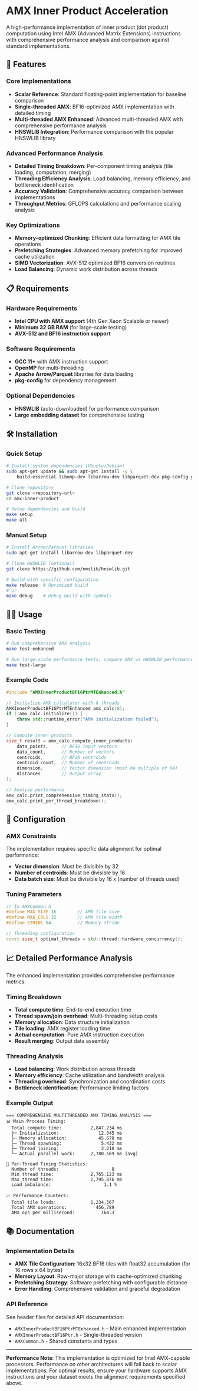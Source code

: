 # AMX Inner Product Acceleration

A high-performance implementation of inner product (dot product) computation using Intel AMX (Advanced Matrix Extensions) instructions with comprehensive performance analysis and comparison against standard implementations.

## 🚀 Features

### Core Implementations
- **Scalar Reference**: Standard floating-point implementation for baseline comparison
- **Single-threaded AMX**: BF16-optimized AMX implementation with detailed timing
- **Multi-threaded AMX Enhanced**: Advanced multi-threaded AMX with comprehensive performance analysis
- **HNSWLIB Integration**: Performance comparison with the popular HNSWLIB library

### Advanced Performance Analysis
- **Detailed Timing Breakdown**: Per-component timing analysis (tile loading, computation, merging)
- **Threading Efficiency Analysis**: Load balancing, memory efficiency, and bottleneck identification
- **Accuracy Validation**: Comprehensive accuracy comparison between implementations
- **Throughput Metrics**: GFLOPS calculations and performance scaling analysis

### Key Optimizations
- **Memory-optimized Chunking**: Efficient data formatting for AMX tile operations
- **Prefetching Strategies**: Advanced memory prefetching for improved cache utilization
- **SIMD Vectorization**: AVX-512 optimized BF16 conversion routines
- **Load Balancing**: Dynamic work distribution across threads

## 📋 Requirements

### Hardware Requirements
- **Intel CPU with AMX support** (4th Gen Xeon Scalable or newer)
- **Minimum 32 GB RAM** (for large-scale testing)
- **AVX-512 and BF16 instruction support**

### Software Requirements
- **GCC 11+** with AMX instruction support
- **OpenMP** for multi-threading
- **Apache Arrow/Parquet** libraries for data loading
- **pkg-config** for dependency management

### Optional Dependencies
- **HNSWLIB** (auto-downloaded) for performance comparison
- **Large embedding dataset** for comprehensive testing

## 🛠️ Installation

### Quick Setup
```bash
# Install system dependencies (Ubuntu/Debian)
sudo apt-get update && sudo apt-get install -y \
    build-essential libomp-dev libarrow-dev libparquet-dev pkg-config git

# Clone repository
git clone <repository-url>
cd amx-inner-product

# Setup dependencies and build
make setup
make all
```

### Manual Setup
```bash
# Install Arrow/Parquet libraries
sudo apt-get install libarrow-dev libparquet-dev

# Clone HNSWLIB (optional)
git clone https://github.com/nmslib/hnswlib.git

# Build with specific configuration
make release  # Optimized build
# or
make debug    # Debug build with symbols
```

## 🏃‍♂️ Usage

### Basic Testing
```bash
# Run comprehensive AMX analysis
make test-enhanced

# Run large-scale performance tests, compare AMX vs HNSWLIB performance
make test-large
```

### Example Code
```cpp
#include "AMXInnerProductBF16PtrMTEnhanced.h"

// Initialize AMX calculator with 8 threads
AMXInnerProductBF16PtrMTEnhanced amx_calc(8);
if (!amx_calc.initialize()) {
    throw std::runtime_error("AMX initialization failed");
}

// Compute inner products
size_t result = amx_calc.compute_inner_products(
    data_points,     // BF16 input vectors
    data_count,      // Number of vectors
    centroids,       // BF16 centroids
    centroid_count,  // Number of centroids
    dimension,       // Vector dimension (must be multiple of 64)
    distances        // Output array
);

// Analyze performance
amx_calc.print_comprehensive_timing_stats();
amx_calc.print_per_thread_breakdown();
```

## 🔧 Configuration

### AMX Constraints
The implementation requires specific data alignment for optimal performance:
- **Vector dimension**: Must be divisible by 32
- **Number of centroids**: Must be divisible by 16  
- **Data batch size**: Must be divisible by 16 x (number of threads used)

### Tuning Parameters
```cpp
// In AMXCommon.h
#define MAX_SIZE 16        // AMX tile size
#define MAX_COLS 32        // AMX tile width
#define STRIDE 64          // Memory stride

// Threading configuration
const size_t optimal_threads = std::thread::hardware_concurrency();
```

## 📈 Detailed Performance Analysis

The enhanced implementation provides comprehensive performance metrics:

### Timing Breakdown
- **Total compute time**: End-to-end execution time
- **Thread spawn/join overhead**: Multi-threading setup costs
- **Memory allocation**: Data structure initialization
- **Tile loading**: AMX register loading time
- **Actual computation**: Pure AMX instruction execution
- **Result merging**: Output data assembly

### Threading Analysis
- **Load balancing**: Work distribution across threads
- **Memory efficiency**: Cache utilization and bandwidth analysis
- **Threading overhead**: Synchronization and coordination costs
- **Bottleneck identification**: Performance limiting factors

### Example Output
```
=== COMPREHENSIVE MULTITHREADED AMX TIMING ANALYSIS ===
📊 Main Process Timing:
  Total compute time:           2,847.234 ms
  ├─ Initialization:               12.345 ms
  ├─ Memory allocation:            45.678 ms  
  ├─ Thread spawning:               5.432 ms
  ├─ Thread joining:                3.210 ms
  └─ Actual parallel work:      2,780.569 ms (avg)

🧵 Per-Thread Timing Statistics:
  Number of threads:                    8
  Min thread time:              2,765.123 ms
  Max thread time:              2,795.876 ms
  Load imbalance:                    1.1 %

📈 Performance Counters:
  Total tile loads:             1,234,567
  Total AMX operations:           456,789
  AMX ops per millisecond:          164.3
```

## 📚 Documentation

### Implementation Details
- **AMX Tile Configuration**: 16x32 BF16 tiles with float32 accumulation (for 16 rows x 64 bytes)
- **Memory Layout**: Row-major storage with cache-optimized chunking
- **Prefetching Strategy**: Software prefetching with configurable distance
- **Error Handling**: Comprehensive validation and graceful degradation

### API Reference
See header files for detailed API documentation:
- `AMXInnerProductBF16PtrMTEnhanced.h` - Main enhanced implementation
- `AMXInnerProductBF16Ptr.h` - Single-threaded version
- `AMXCommon.h` - Shared constants and types

---

**Performance Note**: This implementation is optimized for Intel AMX-capable processors. Performance on other architectures will fall back to scalar implementations. For optimal results, ensure your hardware supports AMX instructions and your dataset meets the alignment requirements specified above.
